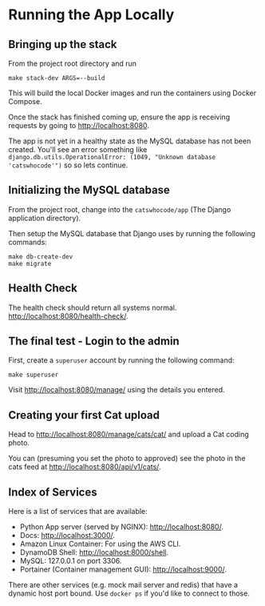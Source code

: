 # Running the App Locally

## Bringing up the stack

From the project root directory and run
 
    make stack-dev ARGS=--build

This will build the local Docker images and run the containers using Docker Compose.

Once the stack has finished coming up, ensure the app is receiving requests by going to [http://localhost:8080](http://localhost:8080).

The app is not yet in a healthy state as the MySQL database has not been created. You'll see an error something like `django.db.utils.OperationalError: (1049, "Unknown database 'catswhocode'")` so so lets continue.

## Initializing the MySQL database

From the project root, change into the `catswhocode/app` (The Django application directory).

Then setup the MySQL database that Django uses by running the following commands:

    make db-create-dev
    make migrate    

## Health Check

The health check should return all systems normal. [http://localhost:8080/health-check/](http://localhost:8080/health-check/).

## The final test - Login to the admin

First, create a `superuser` account by running the following command:

    make superuser

Visit [http://localhost:8080/manage/](http://localhost:8080/manage/) using the details you entered.

## Creating your first Cat upload

Head to [http://localhost:8080/manage/cats/cat/](http://localhost:8080/manage/cats/cat/) and upload a Cat coding photo.

You can (presuming you set the photo to approved) see the photo in the cats feed at [http://localhost:8080/api/v1/cats/](http://localhost:8080/api/v1/cats/).

## Index of Services 

Here is a list of services that are available:

- Python App server (served by NGINX): [http://localhost:8080/](http://localhost:8080/).
- Docs: [http://localhost:3000/](http://localhost:3000/).
- Amazon Linux Container: For using the AWS CLI.
- DynamoDB Shell: [http://localhost:8000/shell](http://localhost:8000/shell/).
- MySQL: 127.0.0.1 on port 3306.
- Portainer (Container management GUI): [http://localhost:9000/](http://localhost:9000/).

There are other services (e.g. mock mail server and redis) that have a dynamic host port bound. Use `docker ps` if you'd 
like to connect to those.
